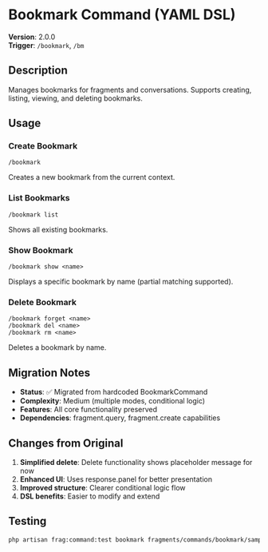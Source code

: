 # Bookmark Command (YAML DSL)

**Version**: 2.0.0  
**Trigger**: `/bookmark`, `/bm`

## Description

Manages bookmarks for fragments and conversations. Supports creating, listing, viewing, and deleting bookmarks.

## Usage

### Create Bookmark
```
/bookmark
```
Creates a new bookmark from the current context.

### List Bookmarks  
```
/bookmark list
```
Shows all existing bookmarks.

### Show Bookmark
```
/bookmark show <name>
```
Displays a specific bookmark by name (partial matching supported).

### Delete Bookmark
```
/bookmark forget <name>
/bookmark del <name>
/bookmark rm <name>
```
Deletes a bookmark by name.

## Migration Notes

- **Status**: ✅ Migrated from hardcoded BookmarkCommand
- **Complexity**: Medium (multiple modes, conditional logic)
- **Features**: All core functionality preserved
- **Dependencies**: fragment.query, fragment.create capabilities

## Changes from Original

1. **Simplified delete**: Delete functionality shows placeholder message for now
2. **Enhanced UI**: Uses response.panel for better presentation
3. **Improved structure**: Clearer conditional logic flow
4. **DSL benefits**: Easier to modify and extend

## Testing

```bash
php artisan frag:command:test bookmark fragments/commands/bookmark/samples/basic.json
```